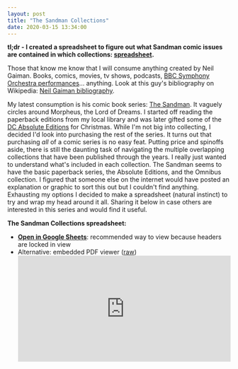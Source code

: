 ```yaml
---
layout: post
title: "The Sandman Collections"
date: 2020-03-15 13:34:00
---
```


**tl;dr - I created a spreadsheet to figure out what Sandman comic issues are contained in which collections: [spreadsheet](https://docs.google.com/spreadsheets/d/1jQsMPcsaZpUMGlgUNVmkdZO-Bvc5IY9csFjmuX0-Ogc/view#gid=0).**

Those that know me know that I will consume anything created by Neil Gaiman. Books, comics, movies, tv shows, podcasts, [BBC Symphony Orchestra performances](https://www.bbc.co.uk/programmes/m000ck1c)... anything. Look at this guy's bibliography on Wikipedia: [Neil Gaiman bibliography](https://en.wikipedia.org/wiki/Neil_Gaiman_bibliography).

My latest consumption is his comic book series: [The Sandman](https://en.wikipedia.org/wiki/The_Sandman_\(Vertigo\)). It vaguely circles around Morpheus, the Lord of Dreams. I started off reading the paperback editions from my local library and was later gifted some of the [DC Absolute Editions](https://en.wikipedia.org/wiki/DC_Comics_Absolute_Edition) for Christmas. While I'm not big into collecting, I decided I'd look into purchasing the rest of the series. It turns out that purchasing *all* of a comic series is no easy feat. Putting price and spinoffs aside, there is still the daunting task of navigating the multiple overlapping collections that have been published through the years. I really just wanted to understand what's included in each collection. The Sandman seems to have the basic paperback series, the Absolute Editions, and the Omnibus collection. I figured that someone else on the internet would have posted an explanation or graphic to sort this out but I couldn't find anything. Exhausting my options I decided to make a spreadsheet (natural instinct) to try and wrap my head around it all. Sharing it below in case others are interested in this series and would find it useful.

**The Sandman Collections spreadsheet:**

*   [**Open in Google Sheets**](https://docs.google.com/spreadsheets/d/1jQsMPcsaZpUMGlgUNVmkdZO-Bvc5IY9csFjmuX0-Ogc/view#gid=0): recommended way to view because headers are locked in view
*   Alternative: embedded PDF viewer ([raw](https://olivercardoza.com/assets/the_sandman_collections.pdf))
    <iframe src="https://docs.google.com/gview?url=https://olivercardoza.com/assets/the_sandman_collections.pdf&embedded=true" style="width:100%; height:240px;" frameborder="0"></iframe>
